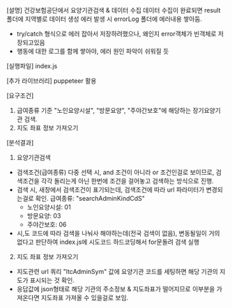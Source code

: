 [설명]
건강보험공단에서 요양기관검색 & 데이터 수집
데이터 수집이 완료되면 result 폴더에 지역별로 데이터 생성
에러 발생 시 errorLog 폴더에 에러내용 쌓아둠. 
  - try/catch 형식으로 에러 잡아서 저장하려했으나, 왜인지 error객체가 빈객체로 저장되고있음
  - 행동에 대한 로그를 함께 쌓아야, 에러 원인 파악이 쉬워질 듯

[실행파일] 
index.js

[추가 라이브러리]
puppeteer 활용

[요구조건]
1. 급여종류 기준 "노인요양시설", "방문요양", "주야간보호"에 해당하는 장기요양기관 검색.
2. 지도 좌표 정보 가져오기


[분석결과]
1. 요양기관검색
  - 검색조건(급여종류) 다중 선택 시, and 조건이 아니라 or 조건인걸로 보이므로, 검색조건을 각각 돌리는게 아닌 한번에 조건을 걸어놓고 검색하는 방식으로 진행.
  - 검색 시, 새창에서 검색조건이 표기되는데, 검색조건에 따라 url 파라미터가 변경되는걸로 확인.
    급여종류: "searchAdminKindCdS"
      - 노인요양시설: 01
      - 방문요양: 03
      - 주야간보호: 06
  - 시,도 코드에 따라 검색을 나눠사 해야하는데(전국 검색이 없음), 변동될일이 거의 없다고 판단하여 index.js에 시도코드 하드코딩해서 for문돌려 검색 실행

2. 지도 좌표 정보 가져오기
  - 지도관련 url 쿼리 "ltcAdminSym" 값에 요양기관 코드를 세팅하면 해당 기관의 지도가 표시되는 것 확인.
  - 응답값에 json형태로 해당 기관의 주소정보 & 지도좌표가 떨어지므로 이부분을 가져온다면 지도좌표 가져올 수 있을걸로 보임.

  

